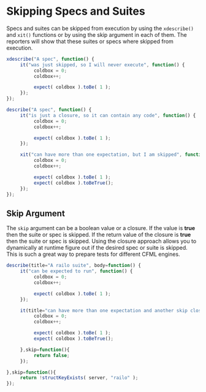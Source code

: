 # Skipping Specs and Suites

Specs and suites can be skipped from execution by using the `xdescribe()` and `xit()` functions or by using the skip argument in each of them. The reporters will show that these suites or specs where skipped from execution.

```javascript
xdescribe("A spec", function() {
     it("was just skipped, so I will never execute", function() {
          coldbox = 0;
          coldbox++;

          expect( coldbox ).toBe( 1 );
     });
});

describe("A spec", function() {
     it("is just a closure, so it can contain any code", function() {
          coldbox = 0;
          coldbox++;

          expect( coldbox ).toBe( 1 );
     });

     xit("can have more than one expectation, but I am skipped", function() {
          coldbox = 0;
          coldbox++;

          expect( coldbox ).toBe( 1 );
          expect( coldbox ).toBeTrue();
     });
});
```

## Skip Argument

The `skip` argument can be a boolean value or a closure. If the value is **true** then the suite or spec is skipped. If the return value of the closure is **true** then the suite or spec is skipped. Using the closure approach allows you to dynamically at runtime figure out if the desired spec or suite is skipped. This is such a great way to prepare tests for different CFML engines.

```javascript
describe(title="A railo suite", body=function() {
     it("can be expected to run", function() {
          coldbox = 0;
          coldbox++;

          expect( coldbox ).toBe( 1 );
     });

     it(title="can have more than one expectation and another skip closure", body=function() {
          coldbox = 0;
          coldbox++;

          expect( coldbox ).toBe( 1 );
          expect( coldbox ).toBeTrue();

     },skip=function(){
          return false;
     });

},skip=function(){
     return !structKeyExists( server, "railo" );
});
```


